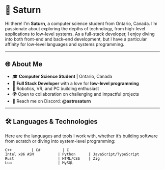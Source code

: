# 🌌 Saturn

Hi there! I'm **Saturn**, a computer science student from Ontario, Canada. I’m passionate about exploring the depths of technology, from high-level applications to low-level systems. As a full-stack developer, I enjoy diving into both front-end and back-end development, but I have a particular affinity for low-level languages and systems programming.

---

## 🌐 About Me
- 🎓 **Computer Science Student** | Ontario, Canada
- 🔭 **Full Stack Developer** with a love for **low-level programming**
- 🤖 Robotics, VR, and PC building enthusiast
- 🌍 Open to collaboration on challenging and impactful projects
- 💬 Reach me on Discord: **@astrosaturn**

---

## 🛠️ Languages & Technologies

Here are the languages and tools I work with, whether it’s building software from scratch or diving into system-level programming:

```plaintext
C++         | C#          | C
Intel x86 ASM           | Python      | JavaScript/TypeScript
Rust                    | HTML/CSS    | Zig
Lua                     | MySQL
